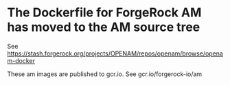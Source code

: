 # The Dockerfile for ForgeRock AM has moved to the AM source tree

See https://stash.forgerock.org/projects/OPENAM/repos/openam/browse/openam-docker


These am images are published to gcr.io. See gcr.io/forgerock-io/am
